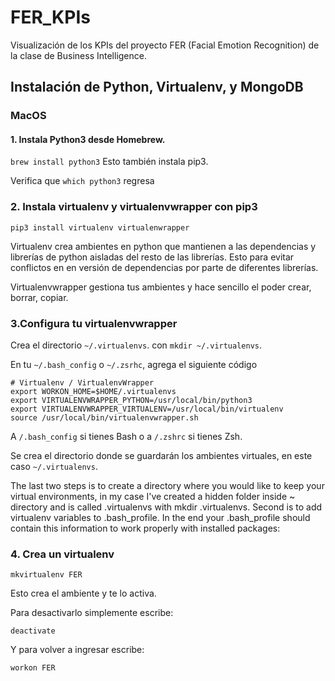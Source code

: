 # FER_KPIs
Visualización de los KPIs del proyecto FER (Facial Emotion Recognition) de la clase de Business Intelligence.

## Instalación de Python, Virtualenv, y MongoDB
### MacOS
#### 1. Instala Python3 desde Homebrew.

`brew install python3`
Esto también instala pip3.

Verifica que `which python3` regresa

### 2. Instala virtualenv y virtualenvwrapper con pip3
`pip3 install virtualenv virtualenwrapper`

Virtualenv crea ambientes en python que mantienen a las dependencias y librerías de python aisladas del resto de las librerías. Esto para evitar conflictos en en versión de dependencias por parte de diferentes librerías.

Virtualenvwrapper gestiona tus ambientes y hace sencillo el poder crear, borrar, copiar.

### 3.Configura tu virtualenvwrapper
Crea el directorio `~/.virtualenvs`. con `mkdir ~/.virtualenvs`.

En tu `~/.bash_config` o `~/.zsrhc`, agrega el siguiente código
```
# Virtualenv / VirtualenvWrapper
export WORKON_HOME=$HOME/.virtualenvs
export VIRTUALENVWRAPPER_PYTHON=/usr/local/bin/python3
export VIRTUALENVWRAPPER_VIRTUALENV=/usr/local/bin/virtualenv
source /usr/local/bin/virtualenvwrapper.sh
```
A `/.bash_config` si tienes Bash o a `/.zshrc` si tienes Zsh.

Se crea el directorio donde se guardarán los ambientes virtuales, en este caso `~/.virtualenvs`.

The last two steps is to create a directory where you would like to keep your virtual environments, in my case I've created a hidden folder inside ~ directory and is called .virtualenvs with mkdir .virtualenvs. Second is to add virtualenv variables to .bash_profile. In the end your .bash_profile should contain this information to work properly with installed packages:

### 4. Crea un virtualenv
```
mkvirtualenv FER
```
Esto crea el ambiente y te lo activa.

Para desactivarlo simplemente escribe:
```
deactivate
```

Y para volver a ingresar escribe:
```
workon FER
```

